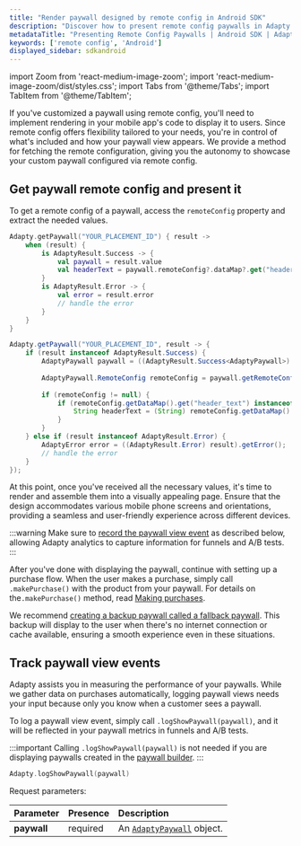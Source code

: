 ```yaml
---
title: "Render paywall designed by remote config in Android SDK"
description: "Discover how to present remote config paywalls in Adapty Android SDK to personalize user experience."
metadataTitle: "Presenting Remote Config Paywalls | Android SDK | Adapty Docs"
keywords: ['remote config', 'Android']
displayed_sidebar: sdkandroid
---
```


import Zoom from 'react-medium-image-zoom';
import 'react-medium-image-zoom/dist/styles.css';
import Tabs from '@theme/Tabs';
import TabItem from '@theme/TabItem';

If you've customized a paywall using remote config, you'll need to implement rendering in your mobile app's code to display it to users. Since remote config offers flexibility tailored to your needs, you're in control of what's included and how your paywall view appears. We provide a method for fetching the remote configuration, giving you the autonomy to showcase your custom paywall configured via remote config.

## Get paywall remote config and present it

To get a remote config of a paywall, access the `remoteConfig` property and extract the needed values.

<Tabs groupId="current-os" queryString>

<TabItem value="kotlin" label="Kotlin" default>

```kotlin showLineNumbers
Adapty.getPaywall("YOUR_PLACEMENT_ID") { result ->
    when (result) {
        is AdaptyResult.Success -> {
            val paywall = result.value
            val headerText = paywall.remoteConfig?.dataMap?.get("header_text") as? String
        }
        is AdaptyResult.Error -> {
            val error = result.error
            // handle the error
        }
    }
}
```

</TabItem>
<TabItem value="java" label="Java" default>

```java showLineNumbers
Adapty.getPaywall("YOUR_PLACEMENT_ID", result -> {
    if (result instanceof AdaptyResult.Success) {
        AdaptyPaywall paywall = ((AdaptyResult.Success<AdaptyPaywall>) result).getValue();
        
        AdaptyPaywall.RemoteConfig remoteConfig = paywall.getRemoteConfig();
        
        if (remoteConfig != null) {
            if (remoteConfig.getDataMap().get("header_text") instanceof String) {
                String headerText = (String) remoteConfig.getDataMap().get("header_text");
            }
        }
    } else if (result instanceof AdaptyResult.Error) {
        AdaptyError error = ((AdaptyResult.Error) result).getError();
        // handle the error
    }
});
```
</TabItem>
</Tabs>

At this point, once you've received all the necessary values, it's time to render and assemble them into a visually appealing page. Ensure that the design accommodates various mobile phone screens and orientations, providing a seamless and user-friendly experience across different devices.

:::warning
Make sure to [record the paywall view event](present-remote-config-paywalls-android#track-paywall-view-events) as described below, allowing Adapty analytics to capture information for funnels and A/B tests.
:::

After you've done with displaying the paywall, continue with setting up a purchase flow. When the user makes a purchase, simply call `.makePurchase()` with the product from your paywall. For details on the`.makePurchase()` method, read [Making purchases](android-making-purchases).

We recommend [creating a backup paywall called a fallback paywall](fallback-paywalls-android). This backup will display to the user when there's no internet connection or cache available, ensuring a smooth experience even in these situations. 

## Track paywall view events

Adapty assists you in measuring the performance of your paywalls. While we gather data on purchases automatically, logging paywall views needs your input because only you know when a customer sees a paywall. 

To log a paywall view event, simply call `.logShowPaywall(paywall)`, and it will be reflected in your paywall metrics in funnels and A/B tests.

:::important
Calling `.logShowPaywall(paywall)` is not needed if you are displaying paywalls created in the [paywall builder](adapty-paywall-builder.md).
:::

```kotlin showLineNumbers
Adapty.logShowPaywall(paywall)
```

Request parameters:

| Parameter   | Presence | Description                                                |
| :---------- | :------- | :--------------------------------------------------------- |
| **paywall** | required | An [`AdaptyPaywall`](sdk-models-android#adaptypaywall) object. | 